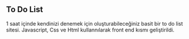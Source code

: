 ## To Do List 
1 saat içinde kendinizi denemek için oluşturabileceğiniz basit bir to do list sitesi. Javascript, Css ve Html kullannılarak front end kısmı geliştirildi. 
